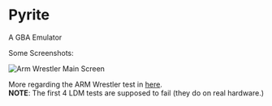 # Pyrite

A GBA Emulator

Some Screenshots:

![Arm Wrestler Main Screen](https://raw.githubusercontent.com/ExPixel/Pyrite2/master/misc/screenshots/arm-wrestler/0-arm-main.png)

More regarding the ARM Wrestler test in [here](https://github.com/ExPixel/Pyrite2/tree/master/misc/screenshots/arm-wrestler).  
**NOTE**: The first 4 LDM tests are supposed to fail (they do on real hardware.)